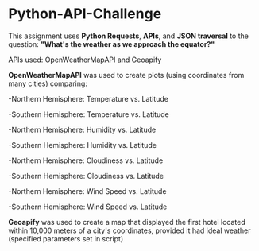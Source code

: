 # Python-API-Challenge


This assignment uses **Python Requests**, **APIs**, and **JSON traversal** to the question: **"What's the weather as we approach the equator?"**


APIs used: OpenWeatherMapAPI and Geoapify



**OpenWeatherMapAPI** was used to create plots (using coordinates from many cities) comparing: 

-Northern Hemisphere: Temperature vs. Latitude

-Southern Hemisphere: Temperature vs. Latitude

-Northern Hemisphere: Humidity vs. Latitude

-Southern Hemisphere: Humidity vs. Latitude

-Northern Hemisphere: Cloudiness vs. Latitude

-Southern Hemisphere: Cloudiness vs. Latitude

-Northern Hemisphere: Wind Speed vs. Latitude

-Southern Hemisphere: Wind Speed vs. Latitude



**Geoapify** was used to create a map that displayed the first hotel located within 10,000 meters of a city's coordinates, provided it had ideal weather (specified parameters set in script)



